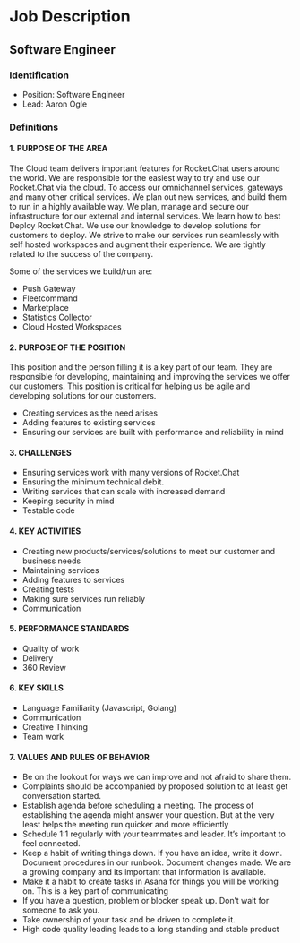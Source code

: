 # Job Description

## Software Engineer

### Identification

* Position: Software Engineer
* Lead: Aaron Ogle

### Definitions

#### 1. PURPOSE OF THE AREA

The Cloud team delivers important features for Rocket.Chat users around the world.  We are responsible for the easiest way to try and use our Rocket.Chat via the cloud.  To access our omnichannel services, gateways and many other critical services.  We plan out new services, and build them to run in a highly available way.  We plan, manage and secure our infrastructure for our external and internal services.  We learn how to best Deploy Rocket.Chat. We use our knowledge to develop solutions for customers to deploy. We strive to make our services run seamlessly with self hosted workspaces and augment their experience.   We are tightly related to the success of the company.

Some of the services we build/run are:
* Push Gateway
* Fleetcommand
* Marketplace
* Statistics Collector
* Cloud Hosted Workspaces

#### 2. PURPOSE OF THE POSITION

This position and the person filling it is a key part of our team.  They are responsible for developing, maintaining and improving the services we offer our customers.  This position is critical for helping us be agile and developing solutions for our customers.

- Creating services as the need arises 
- Adding features to existing services
- Ensuring our services are built with performance and reliability in mind

#### 3. CHALLENGES

- Ensuring services work with many versions of Rocket.Chat
- Ensuring the minimum technical debit.
- Writing services that can scale with increased demand
- Keeping security in mind
- Testable code

#### 4. KEY ACTIVITIES

- Creating new products/services/solutions to meet our customer and business needs
- Maintaining services
- Adding features to services
- Creating tests
- Making sure services run reliably
- Communication 


#### 5. PERFORMANCE STANDARDS

- Quality of work
- Delivery
- 360 Review

#### 6. KEY SKILLS

- Language Familiarity (Javascript, Golang)
- Communication
- Creative Thinking
- Team work

#### 7. VALUES AND RULES OF BEHAVIOR

- Be on the lookout for ways we can improve and not afraid to share them.
- Complaints should be accompanied by proposed solution to at least get conversation started.
- Establish agenda before scheduling a meeting.  The process of establishing the agenda might answer your question.  But at the very least helps the meeting run quicker and more efficiently
- Schedule 1:1 regularly with your teammates and leader.  It’s important to feel connected.
- Keep a habit of writing things down. If you have an idea, write it down.  Document procedures in our runbook.  Document changes made.  We are a growing company and its important that information is available.
- Make it a habit to create tasks in Asana for things you will be working on.  This is a key part of communicating
- If you have a question, problem or blocker speak up.  Don’t wait for someone to ask you.
- Take ownership of your task and be driven to complete it.
- High code quality leading leads to a long standing and stable product
